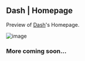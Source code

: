 ## Dash | Homepage

Preview of [Dash](https://github.com/armfxl/dash)'s Homepage.

![image](https://user-images.githubusercontent.com/55296171/121471320-c1113900-c9bf-11eb-84be-af7c8fad8a03.png)

### More coming soon...
